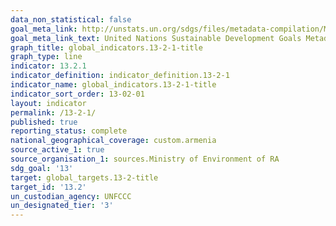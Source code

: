 ```yaml
---
data_non_statistical: false
goal_meta_link: http://unstats.un.org/sdgs/files/metadata-compilation/Metadata-Goal-13.pdf
goal_meta_link_text: United Nations Sustainable Development Goals Metadata (pdf 759kB)
graph_title: global_indicators.13-2-1-title
graph_type: line
indicator: 13.2.1
indicator_definition: indicator_definition.13-2-1
indicator_name: global_indicators.13-2-1-title
indicator_sort_order: 13-02-01
layout: indicator
permalink: /13-2-1/
published: true
reporting_status: complete
national_geographical_coverage: custom.armenia
source_active_1: true
source_organisation_1: sources.Ministry of Environment of RA
sdg_goal: '13'
target: global_targets.13-2-title
target_id: '13.2'
un_custodian_agency: UNFCCC
un_designated_tier: '3'
---
```


